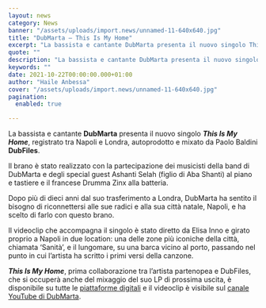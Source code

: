 ```yaml
---
layout: news
category: News
banner: "/assets/uploads/import.news/unnamed-11-640x640.jpg"
title: "DubMarta – This Is My Home"
excerpt: "La bassista e cantante DubMarta presenta il nuovo singolo This Is My Home, registrato tra Napoli e Londra, autoprodotto e mixato da Paolo Baldini DubFiles. Il brano è stato realizzato con la partecipazione dei musicisti della band di DubMarta e degli special guest Ashanti Selah (figlio di Aba Shanti) al piano e tastiere e il francese Drumma Zinx alla [&hellip"
quote: ""
description: "La bassista e cantante DubMarta presenta il nuovo singolo This Is My Home, registrato tra Napoli e Londra, autoprodotto e mixato da Paolo Baldini DubFiles. Il brano è stato realizzato con la partecipazione dei musicisti della band di DubMarta e degli special guest Ashanti Selah (figlio di Aba Shanti) al piano e tastiere e il francese Drumma Zinx alla [&hellip"
keywords: ""
date: 2021-10-22T00:00:00.000+01:00
author: "Haile Anbessa"
cover: "/assets/uploads/import.news/unnamed-11-640x640.jpg"
pagination:
  enabled: true

---
```


La bassista e cantante **DubMarta** presenta il nuovo singolo _**This Is My Home**_, registrato tra Napoli e Londra, autoprodotto e mixato da Paolo Baldini **DubFiles**.

Il brano è stato realizzato con la partecipazione dei musicisti della band di DubMarta e degli special guest Ashanti Selah (figlio di Aba Shanti) al piano e tastiere e il francese Drumma Zinx alla batteria.

Dopo più di dieci anni dal suo trasferimento a Londra, DubMarta ha sentito il bisogno di riconnettersi alle sue radici e alla sua città natale, Napoli, e ha scelto di farlo con questo brano.

Il videoclip che accompagna il singolo è stato diretto da Elisa Inno e girato proprio a Napoli in due location: una delle zone più iconiche della città, chiamata ‘Sanità’, e il lungomare, su una barca vicino al porto, passando nel punto in cui l’artista ha scritto i primi versi della canzone.

_**This Is My Home**_, prima collaborazione tra l’artista partenopea e DubFiles, che si occuperà anche del mixaggio del suo LP di prossima uscita, è disponibile su tutte le [piattaforme digitali](https://runitagency.us3.list-manage.com/track/click?u=d1ce25b5e360c3df7324cc026&id=7e0f8d7705&e=b28fcd7e48) e il videoclip è visibile sul [canale YouTube di DubMarta](https://runitagency.us3.list-manage.com/track/click?u=d1ce25b5e360c3df7324cc026&id=26f6d8fe07&e=b28fcd7e48).